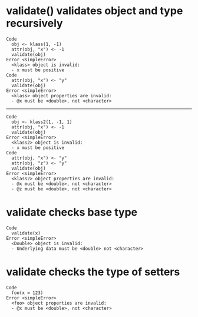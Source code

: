 # validate() validates object and type recursively

    Code
      obj <- klass(1, -1)
      attr(obj, "x") <- -1
      validate(obj)
    Error <simpleError>
      <klass> object is invalid:
      - x must be positive
    Code
      attr(obj, "x") <- "y"
      validate(obj)
    Error <simpleError>
      <klass> object properties are invalid:
      - @x must be <double>, not <character>

---

    Code
      obj <- klass2(1, -1, 1)
      attr(obj, "x") <- -1
      validate(obj)
    Error <simpleError>
      <klass2> object is invalid:
      - x must be positive
    Code
      attr(obj, "x") <- "y"
      attr(obj, "z") <- "y"
      validate(obj)
    Error <simpleError>
      <klass2> object properties are invalid:
      - @x must be <double>, not <character>
      - @z must be <double>, not <character>

# validate checks base type

    Code
      validate(x)
    Error <simpleError>
      <Double> object is invalid:
      - Underlying data must be <double> not <character>

# validate checks the type of setters

    Code
      foo(x = 123)
    Error <simpleError>
      <foo> object properties are invalid:
      - @x must be <double>, not <character>


